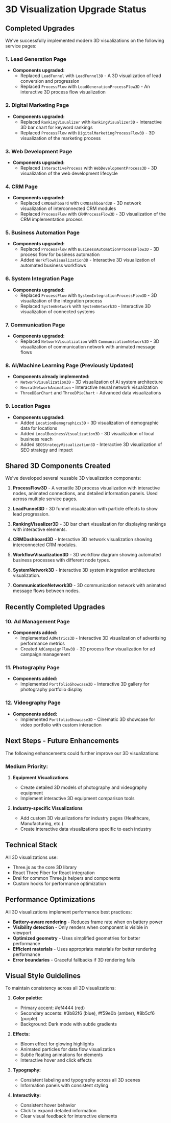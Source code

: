 # 3D Visualization Upgrade Status

## Completed Upgrades

We've successfully implemented modern 3D visualizations on the following service pages:

### 1. Lead Generation Page
- **Components upgraded:**
  - Replaced `LeadFunnel` with `LeadFunnel3D` - A 3D visualization of lead conversion and progression
  - Replaced `ProcessFlow` with `LeadGenerationProcessFlow3D` - An interactive 3D process flow visualization

### 2. Digital Marketing Page
- **Components upgraded:**
  - Replaced `RankingVisualizer` with `RankingVisualizer3D` - Interactive 3D bar chart for keyword rankings
  - Replaced `ProcessFlow` with `DigitalMarketingProcessFlow3D` - 3D visualization of the marketing process

### 3. Web Development Page
- **Components upgraded:**
  - Replaced `InteractiveProcess` with `WebDevelopmentProcess3D` - 3D visualization of the web development lifecycle

### 4. CRM Page
- **Components upgraded:**
  - Replaced `CRMDashboard` with `CRMDashboard3D` - 3D network visualization of interconnected CRM modules
  - Replaced `ProcessFlow` with `CRMProcessFlow3D` - 3D visualization of the CRM implementation process

### 5. Business Automation Page
- **Components upgraded:**
  - Replaced `ProcessFlow` with `BusinessAutomationProcessFlow3D` - 3D process flow for business automation
  - Added `WorkflowVisualization3D` - Interactive 3D visualization of automated business workflows

### 6. System Integration Page
- **Components upgraded:**
  - Replaced `ProcessFlow` with `SystemIntegrationProcessFlow3D` - 3D visualization of the integration process
  - Replaced `SystemNetwork` with `SystemNetwork3D` - Interactive 3D visualization of connected systems

### 7. Communication Page
- **Components upgraded:**
  - Replaced `NetworkVisualization` with `CommunicationNetwork3D` - 3D visualization of communication network with animated message flows

### 8. AI/Machine Learning Page (Previously Updated)
- **Components already implemented:**
  - `NetworkVisualization3D` - 3D visualization of AI system architecture
  - `NeuralNetworkAnimation` - Interactive neural network visualization
  - `ThreeDBarChart` and `ThreeDPieChart` - Advanced data visualizations

### 9. Location Pages
- **Components upgraded:**
  - Added `LocationDemographics3D` - 3D visualization of demographic data for locations
  - Added `LocalBusinessVisualization3D` - 3D visualization of local business reach
  - Added `SEOStrategyVisualization3D` - Interactive 3D visualization of SEO strategy and impact

## Shared 3D Components Created

We've developed several reusable 3D visualization components:

1. **ProcessFlow3D** - A versatile 3D process visualization with interactive nodes, animated connections, and detailed information panels. Used across multiple service pages.

2. **LeadFunnel3D** - 3D funnel visualization with particle effects to show lead progression.

3. **RankingVisualizer3D** - 3D bar chart visualization for displaying rankings with interactive elements.

4. **CRMDashboard3D** - Interactive 3D network visualization showing interconnected CRM modules.

5. **WorkflowVisualization3D** - 3D workflow diagram showing automated business processes with different node types.

6. **SystemNetwork3D** - Interactive 3D system integration architecture visualization.

7. **CommunicationNetwork3D** - 3D communication network with animated message flows between nodes.

## Recently Completed Upgrades

### 10. Ad Management Page
- **Components added:**
  - Implemented `AdMetrics3D` - Interactive 3D visualization of advertising performance metrics
  - Created `AdCampaignFlow3D` - 3D process flow visualization for ad campaign management

### 11. Photography Page
- **Components added:**
  - Implemented `PortfolioShowcase3D` - Interactive 3D gallery for photography portfolio display

### 12. Videography Page  
- **Components added:**
  - Implemented `PortfolioShowcase3D` - Cinematic 3D showcase for video portfolio with custom interaction

## Next Steps - Future Enhancements

The following enhancements could further improve our 3D visualizations:

### Medium Priority:

1. **Equipment Visualizations**
   - Create detailed 3D models of photography and videography equipment
   - Implement interactive 3D equipment comparison tools

2. **Industry-specific Visualizations**
   - Add custom 3D visualizations for industry pages (Healthcare, Manufacturing, etc.)
   - Create interactive data visualizations specific to each industry

## Technical Stack

All 3D visualizations use:
- Three.js as the core 3D library
- React Three Fiber for React integration
- Drei for common Three.js helpers and components
- Custom hooks for performance optimization

## Performance Optimizations

All 3D visualizations implement performance best practices:

- **Battery-aware rendering** - Reduces frame rate when on battery power
- **Visibility detection** - Only renders when component is visible in viewport
- **Optimized geometry** - Uses simplified geometries for better performance
- **Efficient materials** - Uses appropriate materials for better rendering performance
- **Error boundaries** - Graceful fallbacks if 3D rendering fails

## Visual Style Guidelines

To maintain consistency across all 3D visualizations:

1. **Color palette:** 
   - Primary accent: #ef4444 (red)
   - Secondary accents: #3b82f6 (blue), #f59e0b (amber), #8b5cf6 (purple)
   - Background: Dark mode with subtle gradients

2. **Effects:**
   - Bloom effect for glowing highlights
   - Animated particles for data flow visualization
   - Subtle floating animations for elements
   - Interactive hover and click effects

3. **Typography:**
   - Consistent labeling and typography across all 3D scenes
   - Information panels with consistent styling

4. **Interactivity:**
   - Consistent hover behavior
   - Click to expand detailed information
   - Clear visual feedback for interactive elements